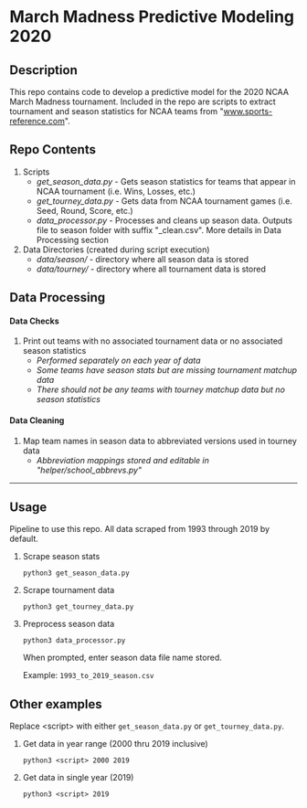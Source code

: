 # March Madness Predictive Modeling 2020

## Description
This repo contains code to develop a predictive model for the 2020 NCAA March Madness tournament. Included in the repo are scripts to extract tournament and season statistics for NCAA teams from "www.sports-reference.com".

## Repo Contents
1. Scripts
	* *get_season_data.py* - Gets season statistics for teams that appear in NCAA tournament (i.e. Wins, Losses, etc.)
	* *get_tourney_data.py* - Gets data from NCAA tournament games (i.e. Seed, Round, Score, etc.)
	* *data_processor.py* - Processes and cleans up season data. Outputs file to season folder with suffix "\_clean.csv". More details in Data Processing section
2. Data Directories (created during script execution)
	* *data/season/* - directory where all season data is stored
	* *data/tourney/* - directory where all tournament data is stored

## Data Processing
#### Data Checks
1. Print out teams with no associated tournament data or no associated season statistics
	* *Performed separately on each year of data*
	* *Some teams have season stats but are missing tournament matchup data*
	* *There should not be any teams with tourney matchup data but no season statistics*

#### Data Cleaning
1. Map team names in season data to abbreviated versions used in tourney data
	* *Abbreviation mappings stored and editable in "helper/school\_abbrevs.py"*

---

## Usage
Pipeline to use this repo. All data scraped from 1993 through 2019 by default.

1. Scrape season stats

	`python3 get_season_data.py`

2. Scrape tournament data

	`python3 get_tourney_data.py`

3. Preprocess season data

	`python3 data_processor.py`

	When prompted, enter season data file name stored.

	Example: `1993_to_2019_season.csv`

## Other examples
Replace \<script\> with either `get_season_data.py` or `get_tourney_data.py`.
1. Get data in year range (2000 thru 2019 inclusive)

	`python3 <script> 2000 2019`

2. Get data in single year (2019)

	`python3 <script> 2019`
